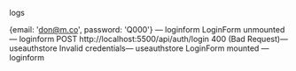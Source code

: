logs


{email: 'don@m.co', password: 'Q000'} — loginform
LoginForm unmounted — loginform
POST http://localhost:5500/api/auth/login 400 (Bad Request)— useauthstore
Invalid credentials— useauthstore
LoginForm mounted — loginform
